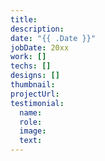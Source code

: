 ```yaml
---
title:
description:
date: "{{ .Date }}"
jobDate: 20xx
work: []
techs: []
designs: []
thumbnail:
projectUrl:
testimonial:
  name:
  role:
  image:
  text:
---
```

